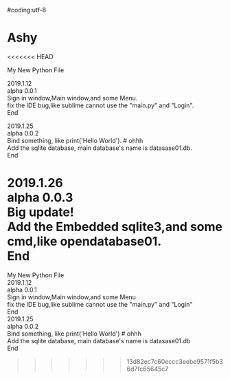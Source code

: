 #coding:utf-8

# Ashy
<<<<<<< HEAD

My New Python File    
	
2019.1.12    
alpha 0.0.1    
Sign in window,Main window,and some Menu.    
fix the IDE bug,like sublime cannot use the "main.py" and "Login".    
End    

2019.1.25    
alpha 0.0.2    
Bind something, like print('Hello World'). # ohhh    
Add the sqlite database, main database's name is datasase01.db.   
End
	
2019.1.26		
alpha 0.0.3		
Big update!		
Add the Embedded sqlite3,and some cmd,like opendatabase01.	
End			
=======
My New Python File    
2019.1.12    
alpha 0.0.1    
Sign in window,Main window,and some Menu    
fix the IDE bug,like sublime cannot use the "main.py" and "Login"    
End    
2019.1.25    
alpha 0.0.2    
Bind something, like print('Hello World') # ohhh    
Add the sqlite database, main database's name is datasase01.db   
End   
>>>>>>> 13d82ec7c60eccc3eebe9571f5b36d7fc65645c7
